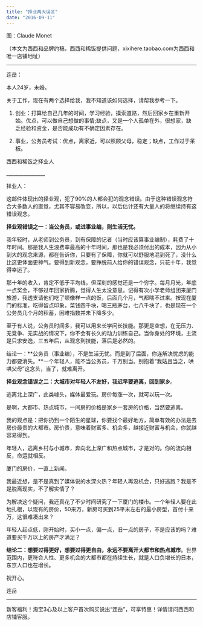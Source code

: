 ```yaml
---
title: "择业两大误区"
date: "2016-09-11"
---
```


图：Claude Monet

（本文为西西和品牌约稿，西西和稀饭提供问题，xixihere.taobao.com为西西和唯一店铺地址）

* * *

连岳：

本人24岁，未婚。

关于工作，现在有两个选择给我，我不知道该如何选择，请帮我参考一下。

1. 创业：打算给自己几年的时间，学习经验，摸索道路，然后回家乡在重新开始。优点，可以做自己想做的事情;缺点，又是一个人孤单在外，很想家，缺乏经验和资金，是否能成功有不确定因素存在。
    
2. 事业，公务员考试：优点，离家近，可以照顾父母，稳定；缺点，工作过于呆板。
    

西西和稀饭之择业人

\_\_\_\_\_\_\_\_\_\_\_\_\_\_\_\_

择业人：

这邮件体现出的择业观，犯了90%的人都会犯的观念错误。由于这种错误观念符合大多数人的直觉，尤其不容易改变，所以，以后估计还有大量人的将继续持有这错误观念。

**择业观错误之一：当公务员，或进事业编，则生活无忧。**

我年轻时，从老师到公务员，到有保障的记者（当时应该算事业编制），耗费了十年时间。那是我人生浪费率最高的十年时间，那也是我必须付出的成本，因为从小到大的观念来源，都在告诉你，只要有了保障，你就可以舒服地混到死了，没什么比这更体面更神气。要得到新观念，要挣脱前人给你的错误观念，只花十年，我觉得幸运了。

那十年的收入，肯定不低于平均线，但深刻的感觉还是一个穷字。每月月光，年底一点奖金，不够过年回家折腾，觉得人生太没意思。记得有次小学老师组团来厦门旅游，我透支请他们吃了顿像样一点的饭，后面几个月，气都喘不过来。按现在厦门的标准，吃得留点印象，菜钱四千块，喝三瓶茅台，七八千块了，也是现在一个公务员几个月的积蓄，困难指数并未下降多少。

至于有人说，公务员时间多，我可以用来长学问长技能。那更是空想，在无压力、无竞争、无实战的情况下，你不会有长久的动力训练自己。当你身处的环境，主流是只求安逸，三五年后，从观念到技能，落后是必然的。

结论一：**公务员（事业编），不是生活无忧。而是到了后面，你连解决忧虑的能力都要消失。**一个年轻人，能不当公务员，千万别当。别抱着“我姑且当之，哄哄父母”这念头，当了，就难离开。

**择业观念错误之二：大城市对年轻人不友好，我迟早要逃离，回到家乡**。

逃离北上深广，此类噱头，媒体最爱玩。房价每涨一次，就可以玩一次。

是啊，大都市、热点城市，一间房的价格是家乡一套房的价格，当然要逃离。

我的观点是：把你扔到一个陌生的星球，你要找个最好地方，简单有效的办法是去房价最贵的大都市。房价贵，意味着财富多、机会多，越接近财富与机会，你就越容易得到。

年轻人，逃离乡村与小城市，奔向北上深广和热点城市，才是对的。你的流向相反，命运就相反。

厦门的房价，一直上新闻。

我最近想，是不是真到了媒体说的水深火热？年轻人再没机会，只好逃跑？我是不是脱离现实，不了解实情了？

为解决这个疑问，我还真花了不少时间研究了一下厦门的楼市。一个年轻人要在此地扎根，以现有的房价，50来万，新房可买到25平米左右的最小房型，首付十来万，这很难凑出来？  

年轻人起点低，刚开始时，买小一点，偏一点，旧一点的房子，不是应该的吗？难道要买千万以上的房产才满足？

**结论二：想要过得更好，想要过得更自由，永远不要离开大都市和热点城市**。世界范围内，更符合人性、更多机会的大都市都在持续生长，就是人口负增长的日本，东京人口也在增长。

祝开心。

连岳

* * *

新客福利！淘宝3心及以上客户首次购买说出“连岳”，可享特惠！详情请问西西和店铺客服。
